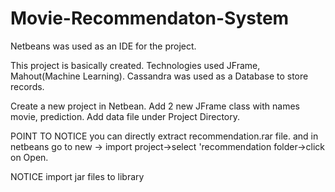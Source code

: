 # Movie-Recommendaton-System

Netbeans was used as an IDE for the project.

This project is basically created.
Technologies used JFrame, Mahout(Machine Learning).
Cassandra was used as a Database to store records.

Create a new project in Netbean.
Add 2 new JFrame class with names movie, prediction.
Add data file under Project Directory.

POINT TO NOTICE
you can directly extract recommendation.rar file.
and in netbeans go to new -> import project->select 'recommendation folder->click on Open.


NOTICE
import jar files to library
